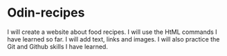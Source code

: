 # Odin-recipes
I will create a website about food recipes. I will use the HtML commands I have learned so far. I will add text, links and images. I will also practice the Git and Github skills I have learned. 